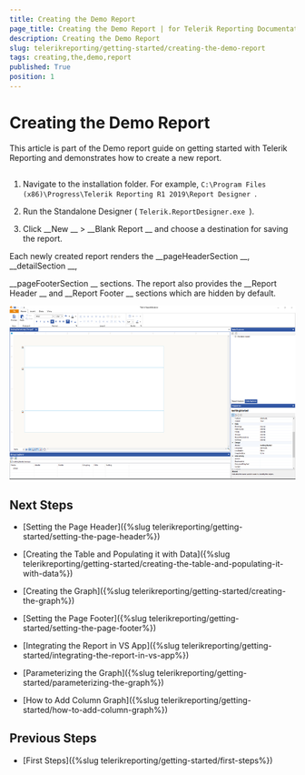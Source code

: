```yaml
---
title: Creating the Demo Report
page_title: Creating the Demo Report | for Telerik Reporting Documentation
description: Creating the Demo Report
slug: telerikreporting/getting-started/creating-the-demo-report
tags: creating,the,demo,report
published: True
position: 1
---
```


# Creating the Demo Report



This article is part of the Demo report guide on getting started with Telerik Reporting and demonstrates how to create a new report.
      


## 

1. Navigate to the installation folder. For example, 
`C:\Program Files (x86)\Progress\Telerik Reporting R1 2019\Report Designer
`.
            


1. Run the Standalone Designer (
`Telerik.ReportDesigner.exe
`).
            


1. Click 
__New
__ > 
__Blank Report
__ and choose a destination for saving the report.
            
Each newly created report renders the 
__pageHeaderSection
__, 
__detailSection
__,
              
__pageFooterSection
__ sections.
              The report also provides the 
__Report Header
__ and 
__Report Footer
__ sections which are hidden by default.
            
  
  ![initialview](images/initialview.PNG)

## Next Steps

* [Setting the Page Header]({%slug telerikreporting/getting-started/setting-the-page-header%})


* [Creating the Table and Populating it with Data]({%slug telerikreporting/getting-started/creating-the-table-and-populating-it-with-data%})


* [Creating the Graph]({%slug telerikreporting/getting-started/creating-the-graph%})


* [Setting the Page Footer]({%slug telerikreporting/getting-started/setting-the-page-footer%})


* [Integrating the Report in VS App]({%slug telerikreporting/getting-started/integrating-the-report-in-vs-app%})


* [Parameterizing the Graph]({%slug telerikreporting/getting-started/parameterizing-the-graph%})


* [How to Add Column Graph]({%slug telerikreporting/getting-started/how-to-add-column-graph%})


## Previous Steps

* [First Steps]({%slug telerikreporting/getting-started/first-steps%})

